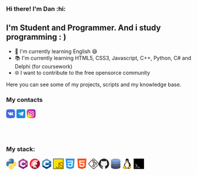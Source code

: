 ### Hi there! I'm Dan :hi:

## I'm Student and Programmer. And i study programming : )
- :blue_book: I'm currently learning English :sweat_smile:
- :books: I'm currently learning HTML5, CSS3, Javascript, C++, Python, C# and Delphi (for coursework) 
- :globe_with_meridians: I want to contribute to the free opensorce community 

Here you can see some of my projects, scripts and my knowledge base. 

### My contacts
[<img margin-left="20%" src="img/vk.png" alt="vk"  width="24px"/>](https://vk.com/danymint) [<img margin-left="20%" src="img/telegram.png"  width="24px"/>](https://t.me/nilgnil) [<img margin-left="20%" src="img/instagram.png"  width="24px"/>](https://www.instagram.com/d_mint_t/)

<br/>
<br/>

### My stack:
[<img src="img/python.png" width="28px" />](Python) [<img src="img/csh.png" width="28px" />](C# (study)) [<img src="img/delphi.png" width="28px" />](delphi) [<img src="img/cpp.png" width="28px" />](C++) [<img src="img/js.png" width="28px" />](Javascript) [<img src="img/css.png" width="28px" />](css3) [<img src="img/html-5.png" width="28px" />](html5) [<img src="img/git.png" width="28px" />](Git)[<img src="img/github.png" width="28px" />](GitHub) [<img src="img/database.png" width="28px" />](database) [<img src="img/linux.png" width="28px" />](GNU/Linux) [<img src="img/bash.png" width="28px" />](terminal) 
